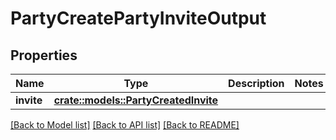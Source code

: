 # PartyCreatePartyInviteOutput

## Properties

Name | Type | Description | Notes
------------ | ------------- | ------------- | -------------
**invite** | [**crate::models::PartyCreatedInvite**](PartyCreatedInvite.md) |  | 

[[Back to Model list]](../README.md#documentation-for-models) [[Back to API list]](../README.md#documentation-for-api-endpoints) [[Back to README]](../README.md)


